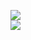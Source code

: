 [![](https://img.shields.io/badge/Made%20With-Github%20Spray-lightgrey.svg?style=for-the-badge&logo=github)](https://github.com/Annihil/github-spray#9220)  
[![](https://i.imgur.com/2DrTn0Z.gif)](https://github.com/Annihil/github-spray)